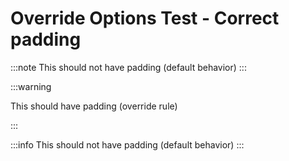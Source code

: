 # Override Options Test - Correct padding

:::note
This should not have padding (default behavior)
:::

:::warning

This should have padding (override rule)

:::

:::info
This should not have padding (default behavior)
:::
